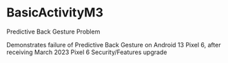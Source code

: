 # BasicActivityM3
Predictive Back Gesture Problem

Demonstrates failure of Predictive Back Gesture on Android 13 Pixel 6, after receiving March 2023 Pixel 6 Security/Features upgrade  
